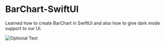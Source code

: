 # BarChart-SwiftUI
Learned how to create BarChart in SwiftUI and also how to give dark mode support to our UI.

![Optional Text](../developer/barChart.png)
